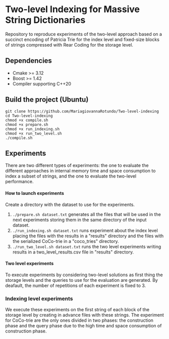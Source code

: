 # Two-level Indexing for Massive String Dictionaries

Repository to reproduce experiments of the two-level approach based on a succinct encoding of Patricia Trie for the index level and fixed-size blocks of strings compressed with Rear Coding for the storage level.

## Dependencies

* Cmake >= 3.12
* Boost >= 1.42
* Compiler supporting C++20

## Build the project (Ubuntu)


```
git clone https://github.com/MariagiovannaRotundo/Two-level-indexing
cd Two-level-indexing
chmod +x compile.sh
chmod +x prepare.sh
chmod +x run_indexing.sh
chmod +x run_two_level.sh
./compile.sh
````

## Experiments

There are two different types of experiments: the one to evaluate the different approaches in internal memory time and space consumption to index a subset of strings, and the one to evaluate the two-level performance.

#### How to launch experiments

Create a directory with the dataset to use for the experiments.

1. `./prepare.sh dataset.txt` generates all the files that will be used in the next experiments storing them in the same directory of the input dataset.
2. `./run_indexing.sh dataset.txt` runs experiment about the index level placing the files with the results in a "results" directory and the files with the serialized CoCo-trie in a "coco_tries" directory.
3. `./run_two_level.sh dataset.txt` runs the two level experiments writing results in a two_level_results.csv file in "results" directory.


#### Two level experiments

To execute experiments by considering two-level solutions as first thing the storage levels and the queries to use for the evaluation are generated.
By deafault, the number of repetitions of each experiment is fixed to 3.

### Indexing level experiments
We execute these experiments on the first string of each block of the storage level by creating in advance files with these strings. 
The experiment for CoCo-trie are the only ones divided in two phases: the construction phase and the query phase due to the high time and space consumption of construction phase.







